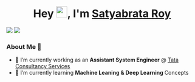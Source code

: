 <h1 align="center">
  Hey <img src="https://github.com/TheDudeThatCode/TheDudeThatCode/blob/master/Assets/Hi.gif" width="29px">, I'm <a href="https://www.linkedin.com/in/satyabrata-roy/">Satyabrata Roy</a>
</h1>



[![](https://road-to-kaggle-grandmaster.vercel.app/api/simple/satyabrataroy)](https://www.kaggle.com/satyabrataroy)
[![](https://road-to-kaggle-grandmaster.vercel.app/api/badges/satyabrataroy/notebook)](https://www.kaggle.com/satyabrataroy)


### About Me 🚀
- 🔭 I’m currently working as an <b> Assistant System Engineer</b> @ <a href="https://www.tcs.com/"> Tata Consultancy Services</a>
- 🌱 I’m currently learning <b> Machine Leaning & Deep Learning </b> Concepts

